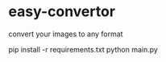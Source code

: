 # easy-convertor
convert your images to any format

 pip install -r requirements.txt
 python main.py
